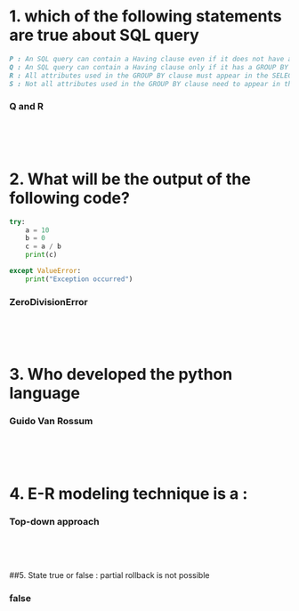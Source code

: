 # 1. which of the following statements are true about SQL query

```md
P : An SQL query can contain a Having clause even if it does not have a GROUP BY clause
Q : An SQL query can contain a Having clause only if it has a GROUP BY clause
R : All attributes used in the GROUP BY clause must appear in the SELECT clause
S : Not all attributes used in the GROUP BY clause need to appear in the SELECT clause
```

### Q and R

&nbsp;

&nbsp;

# 2. What will be the output of the following code?

```py
try:
    a = 10
    b = 0
    c = a / b
    print(c)

except ValueError:
    print("Exception occurred")
```

### ZeroDivisionError

&nbsp;

&nbsp;

# 3. Who developed the python language

### Guido Van Rossum

&nbsp;

&nbsp;

# 4. E-R modeling technique is a :

### Top-down approach

&nbsp;

&nbsp;

##5. State true or false : partial rollback is not possible

### false
